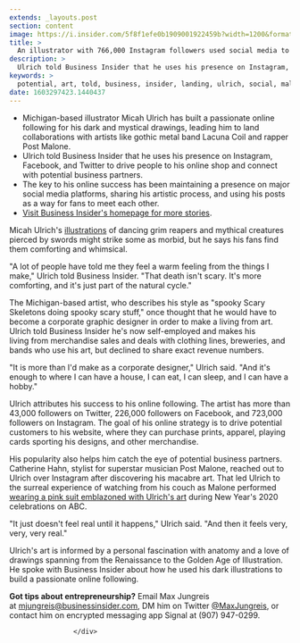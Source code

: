 ```yaml
--- 
extends: _layouts.post 
section: content 
image: https://i.insider.com/5f8f1efe0b1909001922459b?width=1200&format=jpeg 
title: > 
  An illustrator with 766,000 Instagram followers used social media to make art his full-time job. Here's his formula for building an fanbase and landing collaborations with stars like Post Malone. 
description: > 
  Ulrich told Business Insider that he uses his presence on Instagram, Facebook, and Twitter to drive people to his online shop and connect with potential business partners."A lot of people have told me they feel a warm feeling from the things I make," Ulrich told Business Insider.His popularity also helps him catch the eye of potential business partners.Catherine Hahn, stylist for superstar musician Post Malone, reached out to Ulrich over Instagram after discovering his macabre art.He spoke with Business Insider about how he used his dark illustrations to build a passionate online following. 
keywords: > 
  potential, art, told, business, insider, landing, ulrich, social, malone, post, media, job, twitter, scary, stars, instagram, illustrator, online, used 
date: 1603297423.1440437 
--- 
```

<div><ul class="summary-list">
<li>Michigan-based illustrator Micah Ulrich has built a passionate online following for his dark and mystical drawings, leading him to land collaborations with artists like gothic metal band Lacuna Coil and rapper Post Malone.</li>
<li>Ulrich told Business Insider that he uses his presence on Instagram, Facebook, and Twitter to drive people to his online shop and connect with potential business partners.</li>
<li>The key to his online success has been maintaining a presence on major social media platforms, sharing his artistic process, and using his posts as a way for fans to meet each other.</li>
<li><a href="https://www.businessinsider.com/?hprecirc-bullet">Visit Business Insider's homepage for more stories</a>.</li>
</ul>
<p id="gpt-slideshow-smallbusiness-mobile_in_post_ad-fluid-1" class="ad ad-wrapper fluid in-post only-mobile"></p>

<p id="gpt-slideshow-smallbusiness-desktop_in_post_ad-fluid-1" class="ad ad-wrapper fluid in-post only-desktop"></p>
<p>Micah Ulrich's <a href="https://shop.micahulrich.com/'">illustrations</a> of dancing grim reapers and mythical creatures pierced by swords might strike some as morbid, but he says his fans find them comforting and whimsical.</p><p>"A lot of people have told me they feel a warm feeling from the things I make," Ulrich told Business Insider. "That death isn't scary. It's more comforting, and it's just part of the natural cycle."</p><p>The Michigan-based artist, who describes his style as "spooky Scary Skeletons doing spooky scary stuff," once thought that he would have to become a corporate graphic designer in order to make a living from art. Ulrich told Business Insider he's now self-employed and makes his living&#160;from merchandise sales and deals with clothing lines, breweries, and bands who use his art, but declined to share exact revenue numbers.</p><p>"It is more than I'd make as a corporate designer," Ulrich said. "And it's enough to where I can have a house, I can eat, I can sleep, and I can have a hobby."</p><p>Ulrich attributes his success to his online following. The artist has more than 43,000 followers on Twitter, 226,000 followers on Facebook, and 723,000 followers on Instagram. The goal of his online strategy is to drive potential customers to his website, where they can purchase prints, apparel, playing cards sporting his designs, and other merchandise.&#160;</p><p>His popularity also helps him catch the eye of potential business partners. Catherine Hahn, stylist for superstar musician Post Malone, reached out to Ulrich over Instagram after discovering his macabre art. That led Ulrich to the surreal experience of watching from his couch as Malone performed <a href="https://www.billboard.com/articles/columns/hip-hop/8547207/post-malone-performs-circles-congratulations-at-dick-clark-new-years-rockin-ryan-seacrest-2020#:~:text=Post%20Malone%20brought%20a%20colorful,Circles%22%20and%20%22Congratulations.%22">wearing a pink suit emblazoned with Ulrich's art</a> during New Year's 2020 celebrations on ABC.</p><p>"It just doesn't feel real until it happens," Ulrich said. "And then it feels very, very, very real."</p><p>Ulrich's art is informed by a personal fascination with anatomy and a love of drawings spanning from the Renaissance to the Golden Age of Illustration. He spoke with Business Insider about how he used his dark illustrations to build a passionate online following.</p>
<p id="gpt-slideshow-smallbusiness-mobile_in_post_ad-fluid-2" class="ad ad-wrapper fluid in-post only-mobile"></p>

<p id="gpt-slideshow-smallbusiness-desktop_in_post_ad-fluid-2" class="ad ad-wrapper fluid in-post only-desktop"></p>
<p><strong>Got tips about entrepreneurship?</strong>&#160;Email Max Jungreis at&#160;<a href="mailto:mjungreis@businessinsider.com">mjungreis@businessinsider.com</a>, DM him on Twitter&#160;<a href="https://twitter.com/MaxJungreis">@MaxJungreis</a>, or contact him on encrypted messaging app Signal at (907) 947-0299.</p>

                    </div>